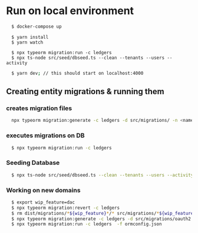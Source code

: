 # Run on local environment

```bash
  $ docker-compose up
```
```
  $ yarn install
  $ yarn watch
```

```
  $ npx typeorm migration:run -c ledgers
  $ npx ts-node src/seed/dbseed.ts --clean --tenants --users --activity
```

```bash
  $ yarn dev; // this should start on localhost:4000
```


## Creating entity migrations & running them    
  
### creates migration files
```bash
  npx typeorm migration:generate -c ledgers -d src/migrations/ -n <name> 
```  
  
### executes migrations on DB
```bash
  $ npx typeorm migration:run -c ledgers
```

### Seeding Database
```bash
  $ npx ts-node src/seed/dbseed.ts --clean --tenants --users --activity --dacchain
```  

### Working on new domains
```bash    
  $ export wip_feature=dac
  $ npx typeorm migration:revert -c ledgers
  $ rm dist/migrations/*${wip_feature}*/* src/migrations/*${wip_feature}*/*  
  $ npx typeorm migration:generate -c ledgers -d src/migrations/oauth2 -f orm/oauth2-ormconfig.json -n $wip_feature
  $ npx typeorm migration:run -c ledgers  -f ormconfig.json
```  